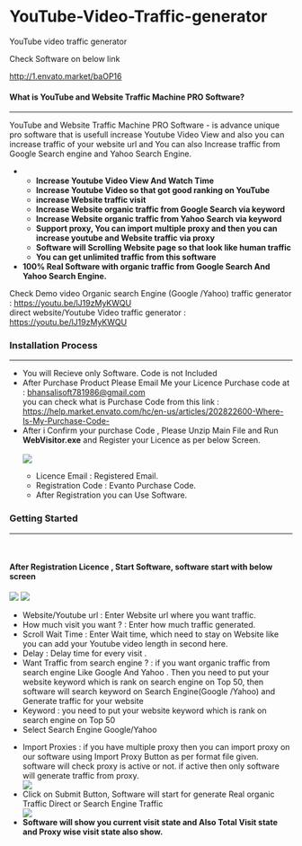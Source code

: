 # YouTube-Video-Traffic-generator
YouTube video traffic generator 

Check Software on below link

http://1.envato.market/baOP16

<h4>What is YouTube and Website Traffic Machine PRO Software?</h4>
            <hr class="notop">
            <p>
              YouTube and Website Traffic Machine PRO  Software - is advance unique pro software that is usefull increase Youtube Video View  and also you can increase traffic of your website url and You can also Increase traffic from Google Search engine and Yahoo Search Engine.
              <ul>
                    <li>
                         <ul>
						          <li><strong>Increase Youtube Video View And Watch Time</strong></li>
								    <li><strong>Increase Youtube Video so that got good ranking on YouTube</strong></li>
								  <li><strong>increase Website traffic visit</strong></li>
								  <li><strong>Increase Website organic traffic from Google Search via keyword</strong></li>
								  <li><strong>Increase Website organic traffic from Yahoo Search via keyword</strong></li>
								  <li><strong>Support proxy, You can import multiple proxy and then you can increase youtube and Website traffic via proxy</strong></li>
								    <li><strong>Software will Scrolling Website page so that look like human traffic</strong></li>
								    <li><strong>You can get unlimited traffic from this software</strong></li>
						 </ul>
 </li>
	<li>
					      <strong>100% Real Software with organic traffic from Google Search And Yahoo Search Engine.</strong>
						  </li>
				 </ul>
            </p>

Check Demo video 
Organic search Engine (Google /Yahoo) traffic generator :   https://youtu.be/lJ19zMyKWQU
<br/>
direct website/Youtube Video traffic generator :   
https://youtu.be/lJ19zMyKWQU
<div class="page-header">
                <h3>Installation Process </h3>
                <hr class="notop">
            </div>
            <ul>
		   <li>You will Recieve only Software. Code is not Included</li>
			      <li>After Purchase Product Please Email Me your Licence Purchase code at : <a href="mailto:bhansalisoft781986@gmail.com">bhansalisoft781986@gmail.com</a>
<br/>
                   you can check what is Purchase Code from this link :<a href="https://help.market.envato.com/hc/en-us/articles/202822600-Where-Is-My-Purchase-Code-"> https://help.market.envato.com/hc/en-us/articles/202822600-Where-Is-My-Purchase-Code-</a>
				</li>
	           <li>After i Confirm your purchase Code , Please Unzip Main File and Run <b>WebVisitor.exe</b> and Register your Licence as per below Screen.</li>
			       <br/>
     			<img src="http://bhansalisoft.com/evantosnap/Webtraffic/01.png"></img>
			 <ul>
                  <li>Licence Email :   Registered Email.</li>
				  <li>Registration Code :  Evanto Purchase Code.</li>
				   <li>After Registration you can Use Software.</li>
                </ul>
            </ul>
 <div class="page-header">
                <h3>Getting Started</h3>
                <hr class="notop">
            </div>
            <br>
            <h4>After Registration Licence , Start Software, software start with below screen</h4>
			<img src="http://bhansalisoft.com/evantosnap/Webtraffic/02.png"></img>
			<img src="http://bhansalisoft.com/evantosnap/Webtraffic/03.png"></img>
			 <ul>
                  <li>Website/Youtube url :  Enter Website url where you want traffic.</li>
				  <li>How much visit you want ? :  Enter how much traffic generated.</li>
				   <li>Scroll Wait Time :   Enter Wait time, which need to stay on Website  like you can add your Youtube video length in second here.</li>
				   <li>Delay : Delay time for  every visit .</li>
				   <li>Want Traffic from search engine ? : if you want organic traffic from search engine Like Google And Yahoo .  Then you need to put your website keyword which is rank on search engine on Top 50, then software will search keyword on Search Engine(Google /Yahoo) and Generate traffic for your website</li>
				   <li>Keyword :  you need to put your website keyword which is rank on search engine on Top 50 </li>
				   <li>Select Search Engine Google/Yahoo</li>
				      </ul> <ul>
				  <li>Import Proxies : if you have multiple proxy then you can import proxy on our software using Import Proxy Button as per format file given. software will check proxy is active or not. if active then only software will generate traffic from proxy. </li>
				   <img src="http://bhansalisoft.com/evantosnap/Webtraffic/05.png"></img>
			    <li>Click on Submit Button,  Software will start for generate Real organic Traffic Direct or Search Engine Traffic</li>
				  <img src="http://bhansalisoft.com/evantosnap/Webtraffic/04.png"></img>
				   <li><strong>Software will show you current visit state and Also Total Visit state and  Proxy wise visit state also show.</strong></li>	   
              </ul>

